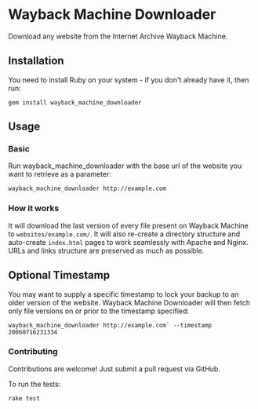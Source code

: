 # Wayback Machine Downloader

Download any website from the Internet Archive Wayback Machine.

## Installation

You need to install Ruby on your system - if you don't already have it, then run:

    gem install wayback_machine_downloader

## Usage 

### Basic

Run wayback_machine_downloader with the base url of the website you want to retrieve as a parameter:

    wayback_machine_downloader http://example.com

### How it works

It will download the last version of every file present on Wayback Machine to `websites/example.com/`. It will also re-create a directory structure and auto-create `index.html` pages to work seamlessly with Apache and Nginx. URLs and links structure are preserved as much as possible.

## Optional Timestamp

You may want to supply a specific timestamp to lock your backup to an older version of the website. Wayback Machine Downloader will then fetch only file versions on or prior to the timestamp specified:

    wayback_machine_downloader http://example.com` --timestamp 20060716231334

### Contributing

Contributions are welcome! Just submit a pull request via GitHub.

To run the tests:

    rake test
